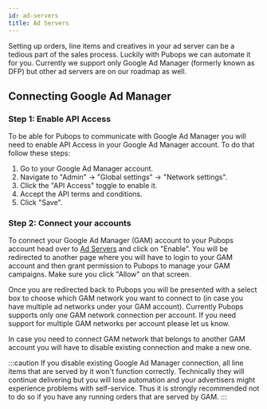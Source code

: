 ```yaml
---
id: ad-servers
title: Ad Servers
---
```


Setting up orders, line items and creatives in your ad server can be a tedious part of the sales process. Luckily with Pubops we can automate it for you. Currently we support only Google Ad Manager (formerly known as DFP) but other ad servers are on our roadmap as well.

## Connecting Google Ad Manager

### Step 1: Enable API Access

To be able for Pubops to communicate with Google Ad Manager you will need to enable API Access in your Google Ad Manager account. To do that follow these steps:

1. Go to your Google Ad Manager account.
2. Navigate to "Admin" -> "Global settings" -> "Network settings".
3. Click the "API Access" toggle to enable it.
4. Accept the API terms and conditions.
5. Click "Save".

### Step 2: Connect your accounts

To connect your Google Ad Manager (GAM) account to your Pubops account head over to [Ad Servers](https://pubops.io/publisher/ad-servers) and click on "Enable". You will be redirected to another page where you will have to login to your GAM account and then grant permission to Pubops to manage your GAM campaigns. Make sure you click "Allow" on that screen.

Once you are redirected back to Pubops you will be presented with a select box to choose which GAM network you want to connect to (in case you have multiple ad networks under your GAM account). Currently Pubops supports only one GAM network connection per account. If you need support for multiple GAM networks per account please let us know.

In case you need to connect GAM network that belongs to another GAM account you will have to disable existing connection and make a new one.

:::caution
If you disable existing Google Ad Manager connection, all line items that are served by it won't function correctly. Technically they will continue delivering but you will lose automation and your advertisers might experience problems with self-service. Thus it is strongly recommended not to do so if you have any running orders that are served by GAM.
:::